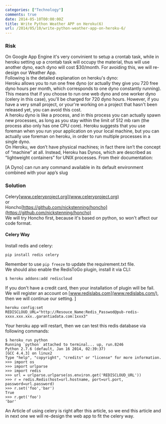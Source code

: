 ```yaml
---
categories: ["Technology"]
comments: true
date: 2014-05-10T00:00:00Z
title: Write Python Weather APP on Heroku(6)
url: /2014/05/10/write-python-weather-app-on-heroku-6/
---
```


### Risk
On Google App Engine it's very convinient to setup a crontab task, while in heroku setting up a crontab task will occupy the material, thus will use another dyno, each dyno will cost $30/month. For avoiding this, we will re-design our Weather App.     
Following is the detailed explanation on heroku's dyno:    
Heroku allows you to run one free dyno (or actually they give you 720 free dyno hours per month, which corresponds to one dyno constantly running). This means that if you choose to run one web dyno and one worker dyno (celery in this case), you'll be charged for 720 dyno hours. However, if you have a very small project, or your're working on a project that hasn't been released yet, you can avoid this cost.    
A heroku dyno is like a process, and in this process you can actually spawn new processes, as long as you stay within the limit of 512 mb ram (the process also only has one CPU core). Heroku suggests that you use foreman when you run your application on your local machine, but you can actually use foreman on heroku, in order to run multiple processes in a single dyno.    
On Heroku, we don’t have physical machines; in fact there isn’t the concept of “machine” at all. Instead, Heroku has Dynos, which are described as “lightweight containers” for UNIX processes. From their documentation:

[A Dyno] can run any command available in its default environment combined with your app’s slug   
### Solution
Celery[www.celeryproject.org](www.celeryproject.org)    
or    
Honcho[https://github.com/nickstenning/honcho](https://github.com/nickstenning/honcho)    
We will try Honcho first, because it's based on python, so won't affect our code format.    

#### Celery Way
Install redis and celery: 

```
pip install redis celery

```
Remember to use `pip freeze` to update the requirement.txt file.     
We should also enable the RedisToGo plugin, install it via CLI:    

```
$ heroku addons:add rediscloud

```
If you don't have a credit card, then your installation of plugin will be fail. We will register an account on [www.redislabs.com](www.redislabs.com/), then we will continue our setting.  ]

```
heroku config:set REDISCLOUD_URL="http://Resouce_Name:Redis_Passwod@pub-redis-xxxx.xxx.xxx..garantiadata.com:1xxx3"

```
Your heroku app will restart, then we can test this redis database via following commands:    

```
$ heroku run python
Running `python` attached to terminal... up, run.8246
Python 2.7.6 (default, Jan 16 2014, 02:39:37) 
[GCC 4.4.3] on linux2
Type "help", "copyright", "credits" or "license" for more information.
>>> import os
>>> import urlparse
>>> import redis
>>> url = urlparse.urlparse(os.environ.get('REDISCLOUD_URL'))
>>> r = redis.Redis(host=url.hostname, port=url.port, password=url.password)
>>> r.set('foo','bar')
True
>>> r.get('foo')
'bar'

```

An Article of using celery is right after this article, so we end this article and in next one we will re-design the web app to fit the celery way.     
